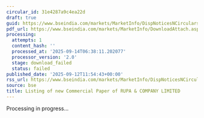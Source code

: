 ```yaml
---
circular_id: 31e4287a9c4ea22d
draft: true
guid: https://www.bseindia.com/markets/MarketInfo/DispNoticesNCirculars.aspx?Noticeid={DB349DCB-9745-47D6-B2A6-2890E4524B9C}&noticeno=20250912-62&dt=09/12/2025&icount=62&totcount=103&flag=0
pdf_url: https://www.bseindia.com/markets/MarketInfo/DownloadAttach.aspx?id=20250912-62&attachedId=
processing:
  attempts: 1
  content_hash: ''
  processed_at: '2025-09-14T06:38:11.202077'
  processor_version: '2.0'
  stage: download_failed
  status: failed
published_date: '2025-09-12T11:54:43+00:00'
rss_url: https://www.bseindia.com/markets/MarketInfo/DispNoticesNCirculars.aspx?Noticeid={DB349DCB-9745-47D6-B2A6-2890E4524B9C}&noticeno=20250912-62&dt=09/12/2025&icount=62&totcount=103&flag=0
source: bse
title: Listing of new Commercial Paper of RUPA & COMPANY LIMITED
---
```


Processing in progress...